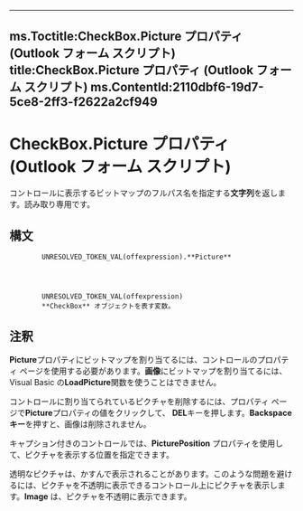 

---
ms.Toctitle:CheckBox.Picture プロパティ (Outlook フォーム スクリプト)
title:CheckBox.Picture プロパティ (Outlook フォーム スクリプト)
ms.ContentId:2110dbf6-19d7-5ce8-2ff3-f2622a2cf949
---
# CheckBox.Picture プロパティ (Outlook フォーム スクリプト)




コントロールに表示するビットマップのフルパス名を指定する**文字列**を返します。読み取り専用です。

## 構文

            UNRESOLVED_TOKEN_VAL(offexpression).**Picture**




            UNRESOLVED_TOKEN_VAL(offexpression)
            **CheckBox** オブジェクトを表す変数。



## 注釈
**Picture**プロパティにビットマップを割り当てるには、コントロールのプロパティ ページを使用する必要があります。**画像**にビットマップを割り当てるには、Visual Basic の**LoadPicture**関数を使うことはできません。



コントロールに割り当てられているピクチャを削除するには、プロパティ ページで**Picture**プロパティの値をクリックして、 **DEL**キーを押します。**Backspace キー**を押すと、画像は削除されません。



キャプション付きのコントロールでは、**PicturePosition** プロパティを使用して、ピクチャを表示する位置を指定できます。



透明なピクチャは、かすんで表示されることがあります。このような問題を避けるには、ピクチャを不透明に表示できるコントロール上にピクチャを表示します。**Image** は、ピクチャを不透明に表示できます。




